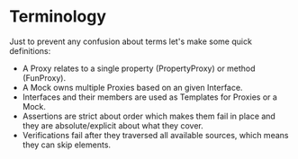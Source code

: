 # Terminology
Just to prevent any confusion about terms let's make some quick definitions:

* A Proxy relates to a single property (PropertyProxy) or method (FunProxy).
* A Mock owns multiple Proxies based on an given Interface.
* Interfaces and their members are used as Templates for Proxies or a Mock.
* Assertions are strict about order which makes them fail in place and they are absolute/explicit about what they cover.
* Verifications fail after they traversed all available sources, which means they can skip elements.
